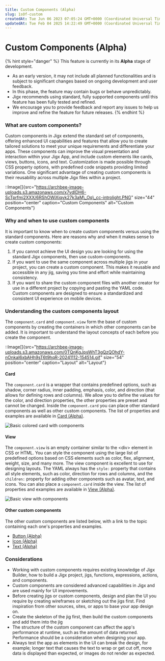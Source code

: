 ```yaml
---
title: Custom Components (Alpha)
slug: 1sOf-custom
createdAt: Tue Jun 06 2023 07:05:24 GMT+0000 (Coordinated Universal Time)
updatedAt: Tue Feb 04 2025 14:22:49 GMT+0000 (Coordinated Universal Time)
---
```


# Custom Components (Alpha)

{% hint style="danger" %}
This feature is currently in its **Alpha** stage of development.

* As an early version, it may not include all planned functionalities and is subject to significant changes based on ongoing development and user feedback.
* In this phase, the feature may contain bugs or behave unpredictably.
* Jigx recommends using standard, fully supported components until this feature has been fully tested and refined.
* We encourage you to provide feedback and report any issues to help us improve and refine the feature for future releases.&#x20;
{% endhint %}

### What are custom components?

Custom components in Jigx extend the standard set of components, offering enhanced UI capabilities and features that allow you to create tailored solutions to meet your unique requirements and differentiate your apps. These components can improve the visual presentation and interaction within your Jigx App, and include custom elements like cards, views, buttons, icons, and text. Customization is made possible through CSS property options, with predefined code snippets providing limited variations. One significant advantage of creating custom components is their reusability across multiple Jigx files within a project.

::Image\[]{src="https://archbee-image-uploads.s3.amazonaws.com/x7vdIDH6-ScTprfmi2XXX/6RShOWiXiqvk27k3aM\_Oq\_cc-introlight.PNG" size="44" position="center" caption="Custom Components" alt="Custom Components"}

### Why and when to use custom components

It is important to know when to create custom components versus using the standard components. Here are reasons why and when it makes sense to create custom components:

1. If you cannot achieve the UI design you are looking for using the standard Jigx components, then use custom-components.
2. If you want to use the same component across multiple jigs in your project, you can create a custom component. This makes it reusable and accessible in any jig, saving you time and effort while maintaining consistency.
3. If you want to share the custom component files with another creator for use in a different project by copying and pasting the YAML code. Custom components are designed to ensure a standardized and consistent UI experience on mobile devices.

### Understanding the custom components layout

The `component.card` and `component.view` form the base of custom components by creating the containers in which other components can be added. It is important to understand the layout concepts of each before you create the component.

::Image\[]{src="https://archbee-image-uploads.s3.amazonaws.com/0TQnKgJpsWhT3gQzQOhdY-nOnkaI6xbAHh9sT6t9hqR-20241112-154514.gif" size="54" position="center" caption="Layout" alt="Layout"}

#### Card

The `component.card` is a wrapper that contains predefined options, such as shadow, corner radius, inner padding, emphasis, color, and direction (that allows for defining rows and columns). We allow you to define the values for the color, and direction properties, the other properties are preset and cannot be changed. Inside the `component.card` you can place other standard components as well as other custom components. The list of properties and examples are available in [Card (Alpha)](https://docs.jigx.com/examples/card-alpha).

![Basic colored card with components](https://archbee-image-uploads.s3.amazonaws.com/0TQnKgJpsWhT3gQzQOhdY-PnlxTP5Ml3rCqZoug2KsK-20241119-121514.png)

#### View

The `component.view` is an empty container similar to the \<div> element in CSS or HTML. You can style the component using the large list of predefined options based on CSS elements such as color, flex, alignment, weight, size, and many more. The view component is excellent to use for designing layouts. The YAML always has the `style:` property that contains all style elements, such as color, direction for rows and columns, and the `children:` property for adding other components such as avatar, text, and icons. You can also place a `component.card` inside the view. The list of properties and examples are available in [View (Alpha)](https://docs.jigx.com/examples/view-alpha).

![Basic view with components](https://archbee-image-uploads.s3.amazonaws.com/0TQnKgJpsWhT3gQzQOhdY-klCHBlHD_F_AuhVozc5p2-20241119-122417.png)

#### Other custom components

The other custom components are listed below, with a link to the topic containing each one's properties and examples.

* [Button (Alpha)](https://docs.jigx.com/examples/button-alpha)
* [Icon (Alpha)](https://docs.jigx.com/examples/icon-alpha)
* [Text (Alpha)](https://docs.jigx.com/examples/text-alpha)

### Considerations

* Working with custom components requires existing knowledge of Jigx Builder, how to build a Jigx project, jigs, functions, expressions, actions, and components.
* Custom components are considered advanced capabilities in Jigx and are used mainly for UI improvements.
* Before creating jigs or custom components, design and plan the UI you require by creating wireframes or sketching out the jigs first. Find inspiration from other sources, sites, or apps to base your app design on.
* Create the skeleton of the jig first, then build the custom components and add them into the jig
* The structure of the custom component can affect the app's performance at runtime, such as the amount of data returned. Performance should be a consideration when designing your app.
* Always test the app as elements in the UI can break the design, for example; longer text that causes the text to wrap or get cut off, more data is displayed than expected, or images do not render as expected.
